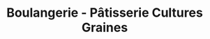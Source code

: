 ---
title: "Boulangerie - Pâtisserie Cultures Graines"
url: /lauterbourg/boulangerie-patisserie-cultures-graines/
shop: boulangerie
---